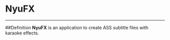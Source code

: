# NyuFX
---
##Definition
**NyuFX** is an application to create ASS subtitle files with karaoke effects.
